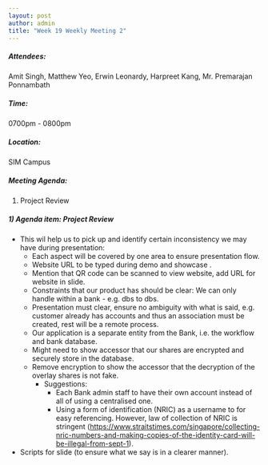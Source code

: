 ```yaml
---
layout: post
author: admin
title: "Week 19 Weekly Meeting 2"
---
```


##### Attendees:
Amit Singh, Matthew Yeo, Erwin Leonardy, Harpreet Kang, Mr. Premarajan Ponnambath

##### Time:
0700pm - 0800pm

##### Location: 
SIM Campus

##### Meeting Agenda:
1. Project Review

##### 1) Agenda item: Project Review

- This wil help us to pick up and identify certain inconsistency we may have during presentation:
  - Each aspect will be covered by one area to ensure presentation flow.
  - Website URL to be typed during demo and showcase .
  - Mention that QR code can be scanned to view website, add URL for website in slide.
  - Constraints that our product has should be clear: We can only handle within a bank - e.g. dbs to dbs.
  - Presentation must clear, ensure no ambiguity with what is said, e.g. customer already has accounts and thus an association must be created, rest will be a remote process.
  - Our application is a separate entity from the Bank, i.e. the workflow and bank database.
  - Might need to show accessor that our shares are encrypted and securely store in the database.
  - Remove encryption to show the accessor that the decryption of the overlay shares is not fake.
    - Suggestions:
      - Each Bank admin staff to have their own account instead of all of using a centralised one.
      - Using a form of identification (NRIC) as a username to for easy referencing. However, law of collection of NRIC is stringent (https://www.straitstimes.com/singapore/collecting-nric-numbers-and-making-copies-of-the-identity-card-will-be-illegal-from-sept-1).
- Scripts for slide (to ensure what we say is in a clearer manner).
